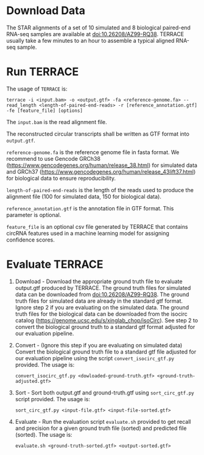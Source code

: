 # Download Data 

The STAR alignments of a set of 10 simulated and 8 biological paired-end RNA-seq samples
are available at [doi:10.26208/AZ99-RQ38](https://doi.org/10.26208/AZ99-RQ38).
TERRACE usually take a few minutes to an hour to assemble a typical aligned RNA-seq sample.

# Run TERRACE

The usage of `TERRACE` is:
```
terrace -i <input.bam> -o <output.gtf> -fa <reference-genome.fa> --read_length <length-of-paired-end-reads> -r [reference_annotation.gtf] -fe [feature_file] [options]
```

The `input.bam` is the read alignment file.

The reconstructed circular transcripts shall be written as GTF format into `output.gtf`.

`reference-genome.fa` is the reference genome file in fasta format. We recommend to use Gencode GRCh38 (https://www.gencodegenes.org/human/release_38.html) for simulated data and GRCh37 (https://www.gencodegenes.org/human/release_43lift37.html) for biological data to ensure reproducibility.

`length-of-paired-end-reads` is the length of the reads used to produce the alignment file (100 for simulated data, 150 for biological data).

`reference_annotation.gtf` is the annotation file in GTF format. This parameter is optional.

`feature_file` is an optional csv file generated by TERRACE that contains circRNA features used in a machine learning model for assigning confidence scores.

# Evaluate TERRACE

1. Download - Download the appropriate ground truth file to evaluate output.gtf produced by TERRACE. The ground truth files for simulated data can be downloaded from [doi:10.26208/AZ99-RQ38](https://doi.org/10.26208/AZ99-RQ38). The ground truth files for simulated data are already in the standard gtf format. Ignore step 2 if you are evaluating on the simulated data. The ground truth files for the biological data can be downloaded from the isocirc catalog (https://genome.ucsc.edu/s/xinglab_chop/isoCirc). See step 2 to convert the biological ground truth to a standard gtf format adjusted for our evaluation pipeline.

2. Convert - (Ignore this step if you are evaluating on simulated data) Convert the biological ground truth file to a standard gtf file adjusted for our evaluation pipeline using the script `convert_isocirc_gtf.py` provided. The usage is:
    ```
    convert_isocirc_gtf.py <dowloaded-ground-truth.gtf> <ground-truth-adjusted.gtf>
    ```

3. Sort - Sort both output.gtf and ground-truth.gtf using `sort_circ_gtf.py` script provided. The usage is:
    ```
    sort_circ_gtf.py <input-file.gtf> <input-file-sorted.gtf>
    ```
4. Evaluate - Run the evaluation script `evaluate.sh` provided to get recall and precision for a given ground truth file (sorted) and predicted file (sorted). The usage is:
    ```
    evaluate.sh <ground-truth-sorted.gtf> <output-sorted.gtf>
    ```

